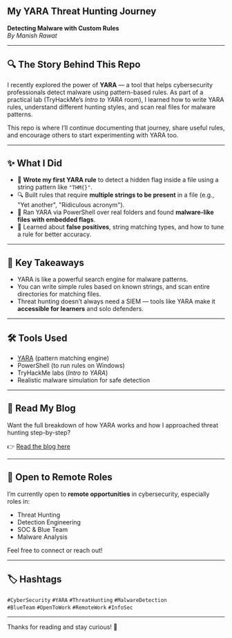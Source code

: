 ## My YARA Threat Hunting Journey  
**Detecting Malware with Custom Rules**  
_By Manish Rawat_

---

## 🔍 The Story Behind This Repo
 
I recently explored the power of **YARA** — a tool that helps cybersecurity professionals detect malware using pattern-based rules. As part of a practical lab (TryHackMe’s *Intro to YARA* room), I learned how to write YARA rules, understand different hunting styles, and scan real files for malware patterns.

This repo is where I’ll continue documenting that journey, share useful rules, and encourage others to start experimenting with YARA too.

---

## ✨ What I Did

- 🧪 **Wrote my first YARA rule** to detect a hidden flag inside a file using a string pattern like `"THM{}"`.
- 🔍 Built rules that require **multiple strings to be present** in a file (e.g., "Yet another", "Ridiculous acronym").
- 📁 Ran YARA via PowerShell over real folders and found **malware-like files with embedded flags**.
- 🔐 Learned about **false positives**, string matching types, and how to tune a rule for better accuracy.

---

## 🚀 Key Takeaways

- YARA is like a powerful search engine for malware patterns.
- You can write simple rules based on known strings, and scan entire directories for matching files.
- Threat hunting doesn’t always need a SIEM — tools like YARA make it **accessible for learners** and solo defenders.

---

## 🛠 Tools Used

- [YARA](https://github.com/VirusTotal/yara) (pattern matching engine)
- PowerShell (to run rules on Windows)
- TryHackMe labs (*Intro to YARA*)
- Realistic malware simulation for safe detection

---

## 📖 Read My Blog

Want the full breakdown of how YARA works and how I approached threat hunting step-by-step?

👉 [Read the blog here]((https://medium.com/@maxxrawat007/from-clueless-to-clued-in-how-yara-helps-you-hunt-malware-like-a-pro-d8076c681fe1?source=friends_link&sk=d705e36439b8e580fec5b0ae2945a824))

---

## 💼 Open to Remote Roles

I’m currently open to **remote opportunities** in cybersecurity, especially roles in:

- Threat Hunting  
- Detection Engineering  
- SOC & Blue Team  
- Malware Analysis  

Feel free to connect or reach out!

---

## 🏷️ Hashtags

`#CyberSecurity` `#YARA` `#ThreatHunting` `#MalwareDetection`  
`#BlueTeam` `#OpenToWork` `#RemoteWork` `#InfoSec`

---

Thanks for reading and stay curious! 🚀
